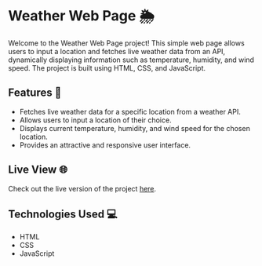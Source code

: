 # Weather Web Page 🌦️

Welcome to the Weather Web Page project! This simple web page allows users to input a location and fetches live weather data from an API, dynamically displaying information such as temperature, humidity, and wind speed. The project is built using HTML, CSS, and JavaScript.

## Features 🚀

- Fetches live weather data for a specific location from a weather API.
- Allows users to input a location of their choice.
- Displays current temperature, humidity, and wind speed for the chosen location.
- Provides an attractive and responsive user interface.

## Live View 🌐

Check out the live version of the project [here](<https://weatherapp-eight-xi.vercel.app/>).


## Technologies Used 💻

- HTML
- CSS
- JavaScript

